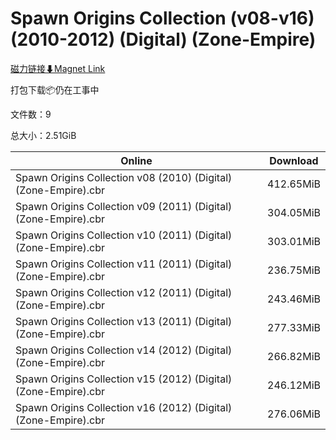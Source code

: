 # Spawn Origins Collection (v08-v16) (2010-2012) (Digital) (Zone-Empire)

[磁力链接⬇Magnet Link](magnet:?xt=urn:btih:183b0d8fd75011cdbb71be175f2e7539afbcd9f6&dn=Spawn%20Origins%20Collection%20%28v08-v16%29%20%282010-2012%29%20%28Digital%29%20%28Zone-Empire%29)

打包下载📦仍在工事中

文件数：9

总大小：2.51GiB

Online | Download
--- | ---
Spawn Origins Collection v08 (2010) (Digital) (Zone-Empire).cbr | 412.65MiB
Spawn Origins Collection v09 (2011) (Digital) (Zone-Empire).cbr | 304.05MiB
Spawn Origins Collection v10 (2011) (Digital) (Zone-Empire).cbr | 303.01MiB
Spawn Origins Collection v11 (2011) (Digital) (Zone-Empire).cbr | 236.75MiB
Spawn Origins Collection v12 (2011) (Digital) (Zone-Empire).cbr | 243.46MiB
Spawn Origins Collection v13 (2011) (Digital) (Zone-Empire).cbr | 277.33MiB
Spawn Origins Collection v14 (2012) (Digital) (Zone-Empire).cbr | 266.82MiB
Spawn Origins Collection v15 (2012) (Digital) (Zone-Empire).cbr | 246.12MiB
Spawn Origins Collection v16 (2012) (Digital) (Zone-Empire).cbr | 276.06MiB